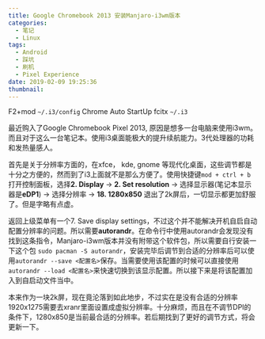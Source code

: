 ```yaml
---
title: Google Chromebook 2013 安装Manjaro-i3wm版本
categories:
  - 笔记
  - Linux
tags:
  - Android
  - 踩坑
  - 刷机
  - Pixel Experience
date: 2019-02-09 19:25:36
thumbnail:
---
```

F2+mod  `~/.i3/config` Chrome
Auto StartUp fcitx `~/.i3`

最近购入了Google Chromebook Pixel 2013, 原因是想多一台电脑来使用i3wm。而且对于这么一台笔记本。使用i3桌面能极大的提升续航能力。3代处理器的功耗和发热量感人。

<!--more-->

首先是关于分辨率方面的，在xfce， kde, gnome 等现代化桌面，这些调节都是十分之方便的，然而到了i3上面就不是那么方便了。使用快捷键`mod + ctrl + b`打开控制面板，选择**2. Display** -> **2. Set resolution** -> 选择显示器(笔记本显示器是**eDP1**) -> 选择分辨率 -> **18. 1280x850** 退出了2k屏后，一切显示都更加舒服了。但是字略有点虚。

返回上级菜单有一个7. Save display settings，不过这个并不能解决开机自启自动配置分辨率的问题。所以需要**autorandr**。在命令行中使用autorandr会发现没有找到这条指令，Manjaro-i3wm版本并没有附带这个软件包，所以需要自行安装一下这个包 `sudo pacman -S autorandr`，安装完毕后调节到合适的分辨率后可以使用`autorandr --save <配置名>`保存。当需要使用该配置的时候可以直接使用`autorandr --load <配置名>`来快速切换到该显示配置。所以接下来是将该配置加入到自启动文件当中。

本来作为一块2k屏，现在竟沦落到如此地步，不过实在是没有合适的分辨率1920x1275需要去xranr里面设置成虚拟分辨率。十分麻烦，而且在不调节DPI的条件下，1280x850是当前最合适的分辨率。若后期找到了更好的调节方式，将会更新一下。